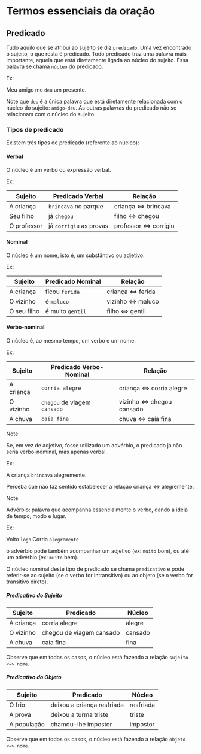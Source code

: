 # Termos essenciais da oração

## Predicado

Tudo aquilo que se atribui ao [sujeito](/Portugu%C3%AAs/01.1%20-%20Termos%20essenciais%20da%20ora%C3%A7%C3%A3o.md#sujeito) se diz `predicado`. Uma vez encontrado o
sujeito, o que resta é predicado.
Todo predicado traz uma palavra mais importante, aquela que está diretamente
ligada ao núcleo do sujeito. Essa palavra se chama `núcleo` do predicado.

Ex:

Meu amigo me `deu` um presente.

Note que `deu` é a única palavra que está diretamente relacionada com o núcleo
do sujeito: `amigo-deu`. As outras palavras do predicado não se relacionam com
o núcleo do sujeito.

### Tipos de predicado

Existem três tipos de predicado (referente ao núcleo):

#### Verbal

O núcleo é um verbo ou expressão verbal.

Ex:

| Sujeito   | Predicado Verbal | Relação |
| --------- | ---------------- | ------- |
| A criança | `brincava` no parque | criança <=> brincava |
| Seu filho | já `chegou` | filho <=> chegou |
| O professor | já `corrigiu` as provas | professor <=> corrigiu |


#### Nominal

O núcleo é um nome, isto é, um substântivo ou adjetivo.

Ex:

| Sujeito   | Predicado Nominal | Relação |
| --------- | ---------------- | ------- |
| A criança | ficou `ferida` | criança <=> ferida |
| O vizinho | é `maluco` | vizinho <=> maluco |
| O seu filho | é muito `gentil`| filho <=> gentil |


#### Verbo-nominal

O núcleo é, ao mesmo tempo, um verbo e um nome.

Ex:

| Sujeito   | Predicado Verbo-Nominal | Relação |
| --------- | ---------------- | ------- |
| A criança | `corria alegre` | criança <=> corria alegre |
| O vizinho | `chegou` de viagem `cansado` | vizinho <=> chegou cansado |
| A chuva | `caía fina` | chuva <=> caía fina |


> [!NOTE]
> Se, em vez de adjetivo, fosse utilizado um advérbio, o predicado já não seria
> verbo-nominal, mas apenas verbal.
>
> Ex:
>
> A criança `brincava` alegremente.
>
> Perceba que não faz sentido estabelecer a relação criança <=> alegremente.

> [!NOTE]
> Advérbio: palavra que acompanha essencialmente o verbo, dando a ideia de
> tempo, modo e lugar.
>
> Ex:
>
> Volto `logo`
> Corria `alegremente`
>
> o advérbio pode também acompanhar um adjetivo (ex: `muito` bom), ou até um
> advérbio (ex: `muito` bem).

O núcleo nominal deste tipo de predicado se chama `predicativo` e pode
referir-se ao sujeito (se o verbo for intransitivo) ou ao objeto (se o verbo
for transitivo direto).

##### Predicativo do Sujeito


| Sujeito   | Predicado | Núcleo |
| --------- | ---------------- | ------- |
| A criança | corria alegre | alegre |
| O vizinho | chegou de viagem cansado | cansado |
| A chuva | caía fina | fina |

Observe que em todos os casos, o núcleo está fazendo a relação `sujeito <=> nome`.

##### Predicativo do Objeto


| Sujeito   | Predicado | Núcleo |
| --------- | ---------------- | ------- |
| O frio | deixou a criança resfriada | resfriada |
| A prova | deixou a turma triste | triste |
| A população | chamou-lhe impostor | impostor |

Observe que em todos os casos, o núcleo está fazendo a relação `objeto <=> nome`.
